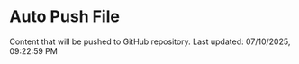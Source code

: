 # Auto Push File

Content that will be pushed to GitHub repository.
Last updated: 07/10/2025, 09:22:59 PM
